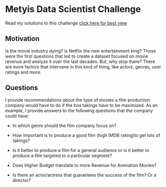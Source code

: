 # Metyis Data Scientist Challenge

Read my solutions to this challenge [click here for best view](https://nbviewer.jupyter.org/github/neahyo/Metyis/blob/2ab5b24e901cf1eaa1dbcb657684ebc311ff0882/Metyis/Analysis.ipynb)

## Motivation
Is the movie industry dying? is Netflix the new entertainment king? Those were the first questions that led to create a dataset focused on movie revenue and analyze it over the last decades. But, why stop there? There are more factors that intervene in this kind of thing, like actors, genres, user ratings and more.


## Questions
I provide recommendations about the type of movies a film production company would have to do if the box takings have to be maximized. As an example, I provide answers to the following questions that the company could have:

* In which genre should the film company focus on?

* How important is to produce a good film (high IMDB rating)to get lots of takings?

* Is it better to produce a film for a general audience or is it better to produce a film targeted to a particular segment?

* Does Higher Budget translate to more Revenue for Animation Movies?

* Is there an actor/actress that guarantees the success of the film? Or a director?

